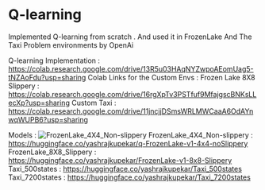 # Q-learning
Implemented Q-learning from scratch . And used it in FrozenLake And The Taxi Problem environments by OpenAi

Q-learning Implementation : https://colab.research.google.com/drive/13R5u03HAqNYZwpoAEomUag5-tNZAoFdu?usp=sharing
Colab Links for the Custom Envs :
Frozen Lake 8X8 Slippery : https://colab.research.google.com/drive/16rgXpTv3PSTfuf9MfajgscBNKsLLecXp?usp=sharing
Custom Taxi : https://colab.research.google.com/drive/11jncjjDSmsWRLMWCaaA6OdAYnwqWUPB6?usp=sharing


Models : 
![FrozenLake_4X4_Non-slippery](Q-learning/Testing/Videos/ezgif.com-video-to-gif-converter.gif)
FrozenLake_4X4_Non-slippery : https://huggingface.co/yashrajkupekar/q-FrozenLake-v1-4x4-noSlippery
FrozenLake_8X8_Slippery : https://huggingface.co/yashrajkupekar/FrozenLake-v1-8x8-Slippery
Taxi_500states : https://huggingface.co/yashrajkupekar/Taxi_500states
Taxi_7200states : https://huggingface.co/yashrajkupekar/Taxi_7200states
